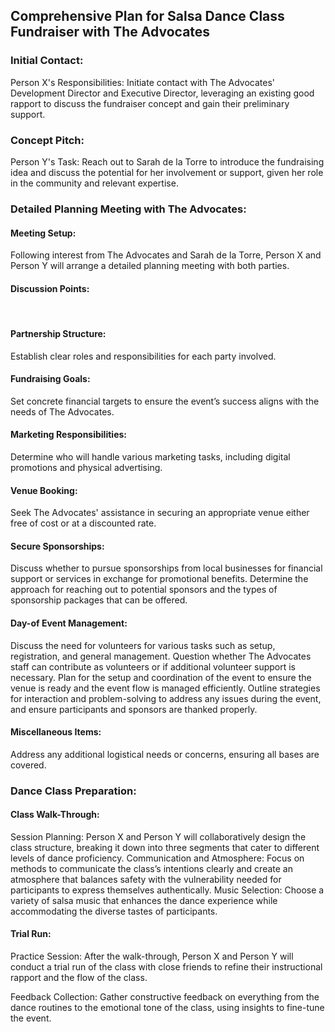 <h2>Comprehensive Plan for Salsa Dance Class Fundraiser with The Advocates</h2>

<h3>Initial Contact:</h3>
Person X's Responsibilities: Initiate contact with The Advocates' Development Director and Executive Director, leveraging an existing good rapport to discuss the fundraiser concept and gain their preliminary support.


<h3>Concept Pitch:</h3>
Person Y's Task: Reach out to Sarah de la Torre to introduce the fundraising idea and discuss the potential for her involvement or support, given her role in the community and relevant expertise.


<h3>Detailed Planning Meeting with The Advocates:</h3>
<h4>Meeting Setup:</h4> Following interest from The Advocates and Sarah de la Torre, Person X and Person Y will arrange a detailed planning meeting with both parties.

<h4>Discussion Points:</h4>
&emsp;&emsp;&emsp;<h4>Partnership Structure:</h4> Establish clear roles and responsibilities for each party involved.
&emsp;&emsp;&emsp;<h4>Fundraising Goals:</h4> Set concrete financial targets to ensure the event’s success aligns with the needs of The Advocates.
<h4>Marketing Responsibilities:</h4> Determine who will handle various marketing tasks, including digital promotions and physical advertising.
<h4>Venue Booking:</h4> Seek The Advocates' assistance in securing an appropriate venue either free of cost or at a discounted rate.
<h4>Secure Sponsorships:</h4>Discuss whether to pursue sponsorships from local businesses for financial support or services in exchange for promotional benefits.
Determine the approach for reaching out to potential sponsors and the types of sponsorship packages that can be offered.
<h4>Day-of Event Management:</h4> Discuss the need for volunteers for various tasks such as setup, registration, and general management.
Question whether The Advocates staff can contribute as volunteers or if additional volunteer support is necessary.
Plan for the setup and coordination of the event to ensure the venue is ready and the event flow is managed efficiently.
Outline strategies for interaction and problem-solving to address any issues during the event, and ensure participants and sponsors are thanked properly.
<h4>Miscellaneous Items:</h4> Address any additional logistical needs or concerns, ensuring all bases are covered.


<h3>Dance Class Preparation:</h3>
<h4>Class Walk-Through:</h4>
Session Planning: Person X and Person Y will collaboratively design the class structure, breaking it down into three segments that cater to different levels of dance proficiency.
Communication and Atmosphere: Focus on methods to communicate the class’s intentions clearly and create an atmosphere that balances safety with the vulnerability needed for participants to express themselves authentically.
Music Selection: Choose a variety of salsa music that enhances the dance experience while accommodating the diverse tastes of participants.
<h4>Trial Run:</h4>
Practice Session: After the walk-through, Person X and Person Y will conduct a trial run of the class with close friends to refine their instructional rapport and the flow of the class.


Feedback Collection: Gather constructive feedback on everything from the dance routines to the emotional tone of the class, using insights to fine-tune the event.
